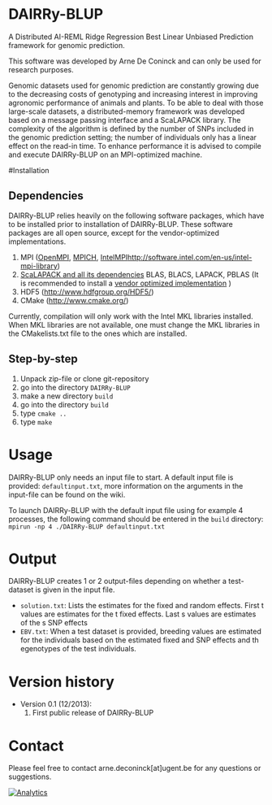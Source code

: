 DAIRRy-BLUP
============

A Distributed AI-REML Ridge Regression Best Linear Unbiased Prediction framework for genomic prediction.

This software was developed by Arne De Coninck and can only be used for research purposes.

Genomic datasets used for genomic prediction are constantly growing due to the decreasing costs of genotyping and increasing interest in improving agronomic performance of animals and plants. To be able to deal with those large-scale datasets, a distributed-memory framework was developed based on a message passing interface and a ScaLAPACK library. The complexity of the algorithm is defined by the number of SNPs included in the genomic prediction setting; the number of individuals only has a linear effect on the read-in time. To enhance performance it is advised to compile and execute DAIRRy-BLUP on an MPI-optimized machine.

#Installation

## Dependencies

DAIRRy-BLUP relies heavily on the following software packages, which have to be installed prior to installation of DAIRRy-BLUP. These software packages are all open source, except for the vendor-optimized implementations.

1. MPI ([OpenMPI](http://www.open-mpi.org/), [MPICH](http://www.mpich.org/), [IntelMPI]()http://software.intel.com/en-us/intel-mpi-library)
2. [ScaLAPACK and all its dependencies](http://www.netlib.org/scalapack/) BLAS, BLACS, LAPACK, PBLAS (It is recommended to install a [vendor optimized implementation](http://www.netlib.org/scalapack/faq.html#1.3) )
3. HDF5 (http://www.hdfgroup.org/HDF5/)
4. CMake (http://www.cmake.org/)

Currently, compilation will only work with the Intel MKL libraries installed. When MKL libraries are not available, one must change the MKL libraries in the CMakelists.txt file to the ones which are installed. 

## Step-by-step

1. Unpack zip-file or clone git-repository
2. go into the directory `DAIRRy-BLUP`
3. make a new directory `build`
4. go into the directory `build`
5. type `cmake ..`
6. type `make`

# Usage

DAIRRy-BLUP only needs an input file to start. A default input file is provided: `defaultinput.txt`, more information on the arguments in the input-file can be found on the wiki.

To launch DAIRRy-BLUP with the default input file using for example 4 processes, the following command should be entered in the `build` directory:
`mpirun -np 4 ./DAIRRy-BLUP defaultinput.txt`

# Output

DAIRRy-BLUP creates 1 or 2 output-files depending on whether a test-dataset is given in the input file.
* `solution.txt`: Lists the estimates for the fixed and random effects. First t values are estimates for the t fixed effects. Last s values are estimates of the s SNP effects 
* `EBV.txt`: When a test dataset is provided, breeding values are estimated for the individuals based on the estimated fixed and SNP effects and th egenotypes of the test individuals.

# Version history

* Version 0.1 (12/2013):
  1. First public release of DAIRRy-BLUP

# Contact

Please feel free to contact arne.deconinck[at]ugent.be for any questions or suggestions. 

[![Analytics](https://ga-beacon.appspot.com/UA-29101865-2/DAIRRy-BLUP/page)](https://github.com/igrigorik/ga-beacon)
